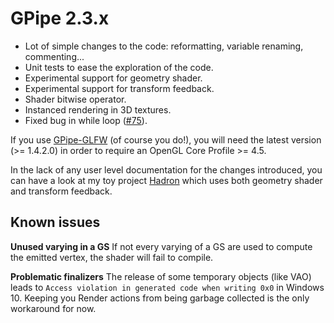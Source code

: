 # GPipe 2.3.x

- Lot of simple changes to the code: reformatting, variable renaming, commenting...
- Unit tests to ease the exploration of the code.
- Experimental support for geometry shader.
- Experimental support for transform feedback.
- Shader bitwise operator.
- Instanced rendering in 3D textures.
- Fixed bug in while loop ([#75](https://github.com/tobbebex/GPipe-Core/issues/75)).

If you use [GPipe-GLFW](https://github.com/plredmond/GPipe-GLFW) (of course you do!), you will need the latest version (>= 1.4.2.0) in order to require an OpenGL Core Profile >= 4.5.

In the lack of any user level documentation for the changes introduced,
you can have a look at my toy project [Hadron](https://github.com/Chatanga/Hadron) which uses both geometry shader and transform feedback.

## Known issues

**Unused varying in a GS** If not every varying of a GS are used to compute the emitted vertex, the shader will fail to compile.

**Problematic finalizers** The release of some temporary objects (like VAO) leads to `Access violation in generated code when writing 0x0` in Windows 10. Keeping you Render actions from being garbage collected is the only workaround for now.
